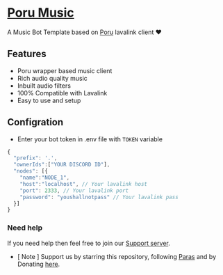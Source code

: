 # [Poru Music](https://discord.com/api/oauth2/authorize?client_id=987704017410985985&permissions=8&scope=applications.commands%20bot)

A Music Bot Template based on [Poru](https://npmjs.com/poru) lavalink client ❤️

## Features

- Poru wrapper based music client
- Rich audio quality music
- Inbuilt audio filters
- 100% Compatible with Lavalink
- Easy to use and setup

## Configration

- Enter your bot token in .env file with `TOKEN` variable

```js
{
  "prefix": '.',
  "ownerIds":["YOUR DISCORD ID"],
  "nodes": [{
    "name":"NODE_1",
    "host":"localhost", // Your lavalink host
    "port": 2333, // Your lavalink port
    "password": "youshallnotpass" // Your lavalink pass
  }]
}
```

### Need help

If you need help then feel free to join our [Support server](https://discord.gg/b3k6XNA5pw).

- [ Note ] Support us by starring this repository, following [Paras](https://github.com/parasop) and by Donating [here](https://ko-fi.com/parasdev).
